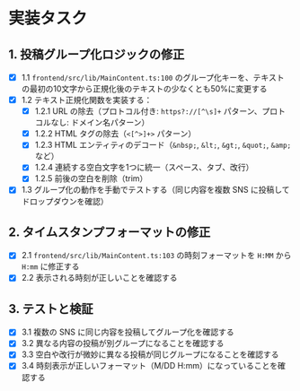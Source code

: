# 実装タスク

## 1. 投稿グループ化ロジックの修正

- [x] 1.1 `frontend/src/lib/MainContent.ts:100` のグループ化キーを、テキストの最初の10文字から正規化後のテキストの少なくとも50%に変更する
- [x] 1.2 テキスト正規化関数を実装する：
  - [x] 1.2.1 URL の除去（プロトコル付き: `https?://[^\s]+` パターン、プロトコルなし: ドメイン名パターン）
  - [x] 1.2.2 HTML タグの除去（`<[^>]+>` パターン）
  - [x] 1.2.3 HTML エンティティのデコード（`&nbsp;`, `&lt;`, `&gt;`, `&quot;`, `&amp;` など）
  - [x] 1.2.4 連続する空白文字を1つに統一（スペース、タブ、改行）
  - [x] 1.2.5 前後の空白を削除（trim）
- [x] 1.3 グループ化の動作を手動でテストする（同じ内容を複数 SNS に投稿してドロップダウンを確認）

## 2. タイムスタンプフォーマットの修正

- [x] 2.1 `frontend/src/lib/MainContent.ts:103` の時刻フォーマットを `H:MM` から `H:mm` に修正する
- [x] 2.2 表示される時刻が正しいことを確認する

## 3. テストと検証

- [x] 3.1 複数の SNS に同じ内容を投稿してグループ化を確認する
- [x] 3.2 異なる内容の投稿が別グループになることを確認する
- [x] 3.3 空白や改行が微妙に異なる投稿が同じグループになることを確認する
- [x] 3.4 時刻表示が正しいフォーマット（M/DD H:mm）になっていることを確認する
